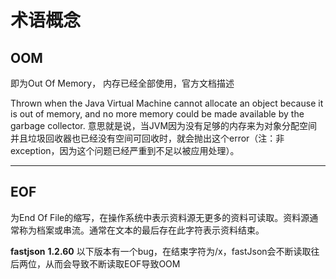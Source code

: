 # 术语概念

## OOM

即为Out Of Memory， 内存已经全部使用，官方文档描述

Thrown when the Java Virtual Machine cannot allocate an object because it is out of memory, and no more memory could be made available by the garbage collector. 意思就是说，当JVM因为没有足够的内存来为对象分配空间并且垃圾回收器也已经没有空间可回收时，就会抛出这个error（注：非exception，因为这个问题已经严重到不足以被应用处理）。

------



## EOF

为End Of File的缩写，在操作系统中表示资料源无更多的资料可读取。资料源通常称为档案或串流。通常在文本的最后存在此字符表示资料结束。

**fastjson** **1.2.60** 以下版本有一个bug，在结束字符为/x，fastJson会不断读取往后两位，从而会导致不断读取EOF导致OOM

